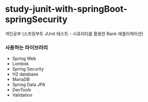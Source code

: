 # study-junit-with-springBoot-springSecurity
개인공부 (스프링부트 JUnit 테스트 - 시큐리티를 활용한 Bank 애플리케이션)


### 사용하는 라이브러리
* Spring Web
* Lombok
* Spring Security
* H2 database
* MariaDB
* Spring Data JPA
* DevTools
* Validation
